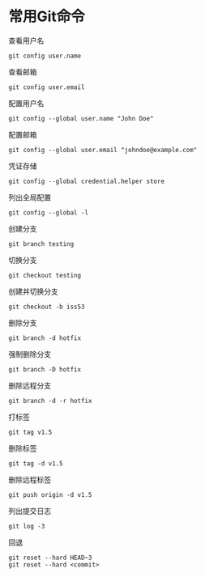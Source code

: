 # 常用Git命令

查看用户名

```
git config user.name
```

查看邮箱

```
git config user.email
```

配置用户名

```
git config --global user.name "John Doe"
```

配置邮箱

```
git config --global user.email "johndoe@example.com"
```

凭证存储

```
git config --global credential.helper store
```

列出全局配置

```
git config --global -l
```

创建分支

```
git branch testing
```

切换分支

```
git checkout testing
```

创建并切换分支

```
git checkout -b iss53
```

删除分支

```
git branch -d hotfix
```

强制删除分支

```
git branch -D hotfix
```

删除远程分支

```
git branch -d -r hotfix
```

打标签

```
git tag v1.5
```

删除标签

```
git tag -d v1.5
```

删除远程标签

```
git push origin -d v1.5
```

列出提交日志

```
git log -3
```

回退

```
git reset --hard HEAD~3
git reset --hard <commit>
```
